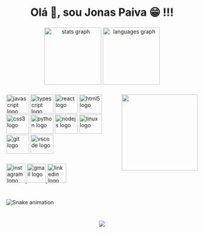 <h1 align="center">Olá 👋, sou Jonas Paiva 😁 !!!</h1>

###

<div align="center">
  <img src="https://github-readme-stats.vercel.app/api?hide_title=false&hide_rank=false&show_icons=true&include_all_commits=true&count_private=true&disable_animations=false&theme=dark&locale=en&hide_border=false&custom_title=Minhas Estatísticas&username=Jonas-Paiva" height="150" alt="stats graph"  />
  <img src="https://github-readme-stats.vercel.app/api/top-langs?locale=pt-br&hide_title=true&layout=compact&card_width=320&langs_count=12&theme=dark&hide_border=false&username=Jonas-Paiva" height="150" alt="languages graph"  />
</div>

###

<img align="right" height="200" src="https://media.giphy.com/media/qgQUggAC3Pfv687qPC/giphy.gif"  />

###

<div align="left">
  <img src="https://cdn.jsdelivr.net/gh/devicons/devicon/icons/javascript/javascript-original.svg" height="50" width="60" alt="javascript logo"  />
  <img src="https://cdn.jsdelivr.net/gh/devicons/devicon/icons/typescript/typescript-plain.svg" height="50" width="60" alt="typescript logo"  />
  <img src="https://cdn.jsdelivr.net/gh/devicons/devicon/icons/react/react-original.svg" height="50" width="60" alt="react logo"  />
  <img src="https://cdn.jsdelivr.net/gh/devicons/devicon/icons/html5/html5-original.svg" height="50" width="60" alt="html5 logo"  />
  <img src="https://cdn.jsdelivr.net/gh/devicons/devicon/icons/css3/css3-original.svg" height="50" width="60" alt="css3 logo"  />
  <img src="https://cdn.jsdelivr.net/gh/devicons/devicon/icons/python/python-original.svg" height="50" width="60" alt="python logo"  />
  <img src="https://cdn.jsdelivr.net/gh/devicons/devicon/icons/nodejs/nodejs-original.svg" height="50" width="60" alt="nodejs logo"  />
  <img src="https://cdn.jsdelivr.net/gh/devicons/devicon/icons/linux/linux-original.svg" height="50" width="60" alt="linux logo"  />
  <img src="https://cdn.jsdelivr.net/gh/devicons/devicon/icons/git/git-original.svg" height="50" width="60" alt="git logo"  />
  <img src="https://cdn.jsdelivr.net/gh/devicons/devicon/icons/vscode/vscode-original.svg" height="50" width="60" alt="vscode logo"  />
</div>

###

<div align="left">
  <a href="https://www.instagram.com/jonaspaiva_sg/" target="_blank">
    <img src="https://img.shields.io/static/v1?message=Instagram&logo=instagram&label=&color=E4405F&logoColor=white&labelColor=&style=for-the-badge" height="50" alt="instagram logo"  />
  </a>
  <a href="jonasPwork@gmail.com" target="_blank">
    <img src="https://img.shields.io/static/v1?message=Gmail&logo=gmail&label=&color=D14836&logoColor=white&labelColor=&style=for-the-badge" height="50" alt="gmail logo"  />
  </a>
  <a href="https://www.linkedin.com/in/jonas-paiva-6537861a3/" target="_blank">
    <img src="https://img.shields.io/static/v1?message=LinkedIn&logo=linkedin&label=&color=0077B5&logoColor=white&labelColor=&style=for-the-badge" height="50" alt="linkedin logo"  />
  </a>
</div>

###

<br clear="both">

<img href="https://raw.githubusercontent.com/Jonas-Paiva/Jonas-Paiva/blob/output/snake.svg" alt="Snake animation" />

###

<br clear="both">

<div align="center">
  <img src="https://profile-counter.glitch.me/Jonas-Paiva/count.svg?"  />
</div>

###